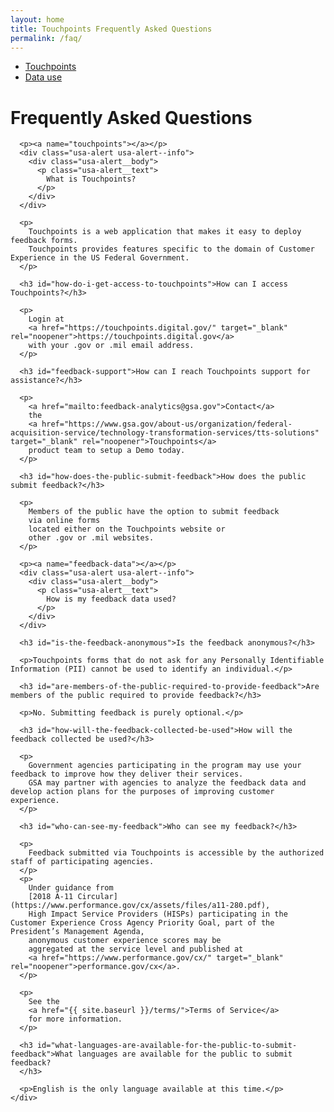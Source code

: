 ```yaml
---
layout: home
title: Touchpoints Frequently Asked Questions
permalink: /faq/
---
```


<div class="grid-container usa-prose">
  <div class="grid-row grid-gap-md">
    <div class="tablet:grid-col-3">
      <ul>
        <li>
          <a href="#touchpoints">Touchpoints</a>
        </li>
        <li>
          <a href="#feedback-data">Data use</a>
        </li>
      </ul>
    </div>
    <div class="tablet:grid-col-9">
      <h1 id="frequently-asked-questions">Frequently Asked Questions</h1>

      <p><a name="touchpoints"></a></p>
      <div class="usa-alert usa-alert--info">
        <div class="usa-alert__body">
          <p class="usa-alert__text">
            What is Touchpoints?
          </p>
        </div>
      </div>

      <p>
        Touchpoints is a web application that makes it easy to deploy feedback forms.
        Touchpoints provides features specific to the domain of Customer Experience in the US Federal Government.
      </p>

      <h3 id="how-do-i-get-access-to-touchpoints">How can I access Touchpoints?</h3>

      <p>
        Login at
        <a href="https://touchpoints.digital.gov/" target="_blank" rel="noopener">https://touchpoints.digital.gov</a>
        with your .gov or .mil email address.
      </p>

      <h3 id="feedback-support">How can I reach Touchpoints support for assistance?</h3>

      <p>
        <a href="mailto:feedback-analytics@gsa.gov">Contact</a>
        the
        <a href="https://www.gsa.gov/about-us/organization/federal-acquisition-service/technology-transformation-services/tts-solutions" target="_blank" rel="noopener">Touchpoints</a>
        product team to setup a Demo today.
      </p>

      <h3 id="how-does-the-public-submit-feedback">How does the public submit feedback?</h3>

      <p>
        Members of the public have the option to submit feedback
        via online forms
        located either on the Touchpoints website or
        other .gov or .mil websites.
      </p>

      <p><a name="feedback-data"></a></p>
      <div class="usa-alert usa-alert--info">
        <div class="usa-alert__body">
          <p class="usa-alert__text">
            How is my feedback data used?
          </p>
        </div>
      </div>

      <h3 id="is-the-feedback-anonymous">Is the feedback anonymous?</h3>

      <p>Touchpoints forms that do not ask for any Personally Identifiable Information (PII) cannot be used to identify an individual.</p>

      <h3 id="are-members-of-the-public-required-to-provide-feedback">Are members of the public required to provide feedback?</h3>

      <p>No. Submitting feedback is purely optional.</p>

      <h3 id="how-will-the-feedback-collected-be-used">How will the feedback collected be used?</h3>

      <p>
        Government agencies participating in the program may use your feedback to improve how they deliver their services.
        GSA may partner with agencies to analyze the feedback data and develop action plans for the purposes of improving customer experience.
      </p>

      <h3 id="who-can-see-my-feedback">Who can see my feedback?</h3>

      <p>
        Feedback submitted via Touchpoints is accessible by the authorized staff of participating agencies.
      </p>
      <p>
        Under guidance from
        [2018 A-11 Circular](https://www.performance.gov/cx/assets/files/a11-280.pdf),
        High Impact Service Providers (HISPs) participating in the Customer Experience Cross Agency Priority Goal, part of the President’s Management Agenda,
        anonymous customer experience scores may be
        aggregated at the service level and published at
        <a href="https://www.performance.gov/cx/" target="_blank" rel="noopener">performance.gov/cx</a>.
      </p>

      <p>
        See the
        <a href="{{ site.baseurl }}/terms/">Terms of Service</a>
        for more information.
      </p>

      <h3 id="what-languages-are-available-for-the-public-to-submit-feedback">What languages are available for the public to submit feedback?
      </h3>

      <p>English is the only language available at this time.</p>
    </div>
  </div>
</div>
